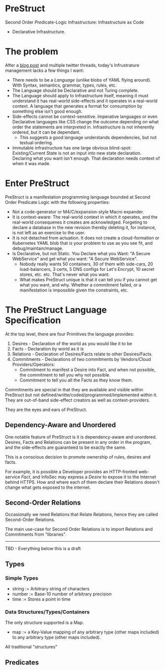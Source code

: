 # PreStruct
Second Order *Pre*dicate-Logic Infra*struct*ure: Infrastructure as Code
+ Declarative Infrastructure.

# The problem

After a [blog post](https://medium.com/@archisgore/can-we-just-cut-to-infrastructure-as-declarative-code-3b0b44fa02)
and multiple twitter threads, today's Infrustrature management
lacks a few things I want:

* There needs to be a *Language* (unlike blobs of YAML flying around).
    With Syntax, semantics, grammar, types, rules, etc.
* The Language should be Declarative and not Turing complete.
* The Language should apply to Infrastructure itself, meaning it must
    understand it has real-world side-effects and it operates
    in a real-world context. A language that generates a format for
    consumption by something else isn't good enough.
* Side-effects cannot be context-sensitive. Imperative
    languages or even Declarative languages like CSS change the outcome
    depending on what order the statements are interpreted in.
    Infrastructure is not inherently ordered, but it can be dependant.
    * This suggests a good language understands dependencies, but not
        textual ordering.
* Immutable infrastructure has one large obvious blind-spot:
    Existing/Current State is not an input into new state declaration.
    Declaring what you want isn't enough. That declaration needs
    context of when it was made.

# Enter PreStruct

PreStruct is a manifestation programming language bounded at
Second Order Predicate Logic with the following properties:
* Not a code-generator or M4/C/expansion-style Macro expander.
* It is context-aware: The real-world context
    in which it operates, and the real-world consequenes it creates
    are acknowledged. Forgeting to declare a database in the new
    revision thereby deleting it, for instance, is not left
    as an exercise to the user.
* It is not detached from actuation. It does not create a
    cloud-formation or Kubernetes YAML blob that is your problem
    to use as you see fit, and debug/maintain/manage.
* Is Declarative, but not Static. You Declare what you Want:
    "A Secure WebService" and get what you want: "A Secure WebService".
    * Nobody really wants 50 containers, 30 of them
    with side-cars, 20 load-balancers, 3 certs, 5 DNS configs for Let's
    Encrypt, 10 secret stores, etc. etc. That's never what you want.
    * What makes PreStruct unique is that it can tell you if you
    cannot get what you want, and why. Whether a commitment failed,
    or a manifestation is impossible given the constraints, etc.

# The PreStruct Language Specification

At the top level, there are four Primitives the language provides:
1. Desires - Declaration of the world as you would like it to be
2. Facts - Declaration by world as it is
3. Relations - Declaration of Desires/Facts relate to other Desires/Facts.
4. Commitments - Declarations of two commitments by
    Vendors/Cloud Providers/Operators:
    * Commitment to manifest a Desire into Fact, and when not possible,
    the commitment to tell you why not possible.
    * Commitment to tell you all the Facts as they know them.

Commitments are special in that they are available and visible within
PreStruct but not defined/writte/coded/programmed/implemented within it.
They are out-of-band side-effect creators as well as context-providers.

They are the eyes and ears of PreStruct.

## Dependency-Aware and Unordered

One notable feature of PreStruct is it is dependency-aware and
unordered. Desires, Facts and Relations can be present in any order in
the program, and the side-effects are guaranteed to be exactly
the same.

This is a conscious decision to promote ownership of rules, desires and
facts.

For example, it is possible a Developer provides an HTTP-fronted
web-service *Fact*, and InfoSec may express a *Desire* to expose it to
the Internet behind HTTPS. How and where each of them declare their
Relations doesn't change what gets exposed to the internet.

## Second-Order Relations

Occasionally we need Relations that Relate Relations, hence they are
called Second-Order Relations.

The main use-case for Second Order Relations is to import Relations
and Commitments from "libraries".


--------------------

TBD - Everything below this is a draft

## Types

### Simple Types

* string := Arbitrary string of characters
* number := Base-10 number of arbitrary precision
* time := Stores a point in time

### Data Structures/Types/Containers

The only structure supported is a Map.

* map := a Key-Value mapping of any arbitrary type (other maps included) to any arbitrary type (other maps included).

All traditional "structures"

## Predicates

### 
